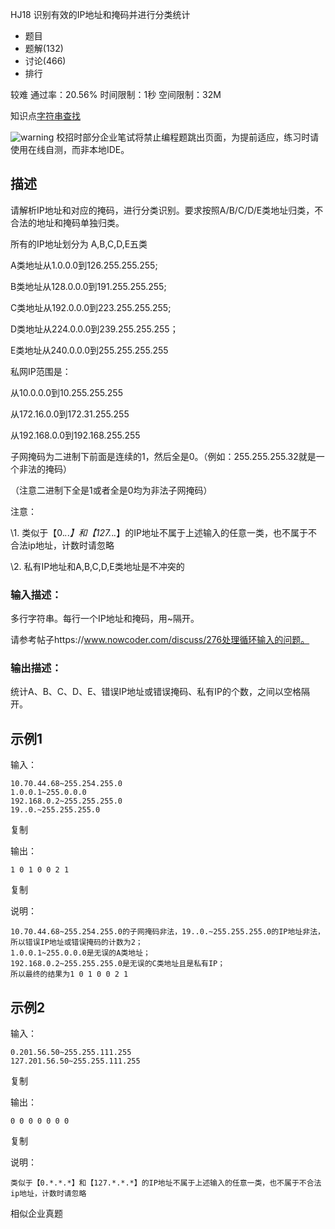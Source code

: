 HJ18 识别有效的IP地址和掩码并进行分类统计







- 题目
- 题解(132)
- 讨论(466)
- 排行

较难 通过率：20.56% 时间限制：1秒 空间限制：32M

知识点[字符串](https://www.nowcoder.com/exam/oj/ta?tpId=37?tag=579)[查找](https://www.nowcoder.com/exam/oj/ta?tpId=37?tag=589)

![warning](https://static.nowcoder.com/fe/file/images/web/ta/warning.png) 校招时部分企业笔试将禁止编程题跳出页面，为提前适应，练习时请使用在线自测，而非本地IDE。

## 描述

请解析IP地址和对应的掩码，进行分类识别。要求按照A/B/C/D/E类地址归类，不合法的地址和掩码单独归类。

所有的IP地址划分为 A,B,C,D,E五类

A类地址从1.0.0.0到126.255.255.255;

B类地址从128.0.0.0到191.255.255.255;

C类地址从192.0.0.0到223.255.255.255;

D类地址从224.0.0.0到239.255.255.255；

E类地址从240.0.0.0到255.255.255.255



私网IP范围是：

从10.0.0.0到10.255.255.255

从172.16.0.0到172.31.255.255

从192.168.0.0到192.168.255.255

子网掩码为二进制下前面是连续的1，然后全是0。（例如：255.255.255.32就是一个非法的掩码）

（注意二进制下全是1或者全是0均为非法子网掩码）

注意：

\1. 类似于【0.*.*.*】和【127.*.*.*】的IP地址不属于上述输入的任意一类，也不属于不合法ip地址，计数时请忽略

\2. 私有IP地址和A,B,C,D,E类地址是不冲突的



### 输入描述：

多行字符串。每行一个IP地址和掩码，用~隔开。

请参考帖子https://www.nowcoder.com/discuss/276处理循环输入的问题。

### 输出描述：

统计A、B、C、D、E、错误IP地址或错误掩码、私有IP的个数，之间以空格隔开。

## 示例1

输入：

```
10.70.44.68~255.254.255.0
1.0.0.1~255.0.0.0
192.168.0.2~255.255.255.0
19..0.~255.255.255.0
```

复制

输出：

```
1 0 1 0 0 2 1
```

复制

说明：

```
10.70.44.68~255.254.255.0的子网掩码非法，19..0.~255.255.255.0的IP地址非法，所以错误IP地址或错误掩码的计数为2；
1.0.0.1~255.0.0.0是无误的A类地址；
192.168.0.2~255.255.255.0是无误的C类地址且是私有IP；
所以最终的结果为1 0 1 0 0 2 1     
```

## 示例2

输入：

```
0.201.56.50~255.255.111.255
127.201.56.50~255.255.111.255
```

复制

输出：

```
0 0 0 0 0 0 0
```

复制

说明：

```
类似于【0.*.*.*】和【127.*.*.*】的IP地址不属于上述输入的任意一类，也不属于不合法ip地址，计数时请忽略      
```

相似企业真题